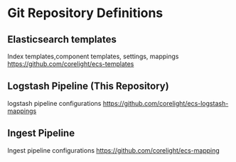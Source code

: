 # Git Repository Definitions

## Elasticsearch templates
Index templates,component templates, settings, mappings
https://github.com/corelight/ecs-templates

## Logstash Pipeline (This Repository)
logstash pipeline configurations
https://github.com/corelight/ecs-logstash-mappings

## Ingest Pipeline
Ingest pipeline configurations
https://github.com/corelight/ecs-mapping